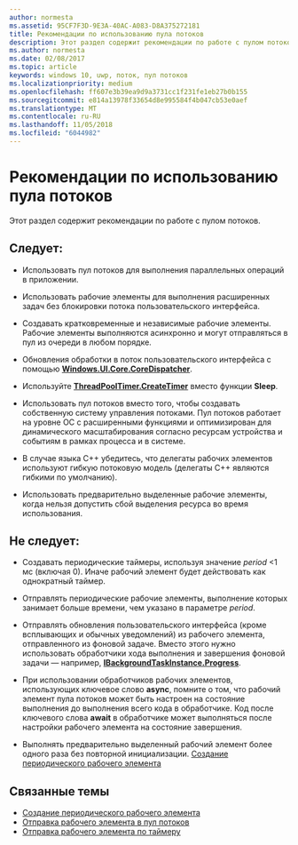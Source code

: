 ```yaml
---
author: normesta
ms.assetid: 95CF7F3D-9E3A-40AC-A083-D8A375272181
title: Рекомендации по использованию пула потоков
description: Этот раздел содержит рекомендации по работе с пулом потоков.
ms.author: normesta
ms.date: 02/08/2017
ms.topic: article
keywords: windows 10, uwp, поток, пул потоков
ms.localizationpriority: medium
ms.openlocfilehash: ff607e3b39ea9d9a3731cc1f231fe1eb27b0b155
ms.sourcegitcommit: e814a13978f33654d8e995584f4b047cb53e0aef
ms.translationtype: MT
ms.contentlocale: ru-RU
ms.lasthandoff: 11/05/2018
ms.locfileid: "6044982"
---
```

# <a name="best-practices-for-using-the-thread-pool"></a>Рекомендации по использованию пула потоков

Этот раздел содержит рекомендации по работе с пулом потоков.

## <a name="dos"></a>Следует:


-   Использовать пул потоков для выполнения параллельных операций в приложении.

-   Использовать рабочие элементы для выполнения расширенных задач без блокировки потока пользовательского интерфейса.

-   Создавать кратковременные и независимые рабочие элементы. Рабочие элементы выполняются асинхронно и могут отправляться в пул из очереди в любом порядке.

-   Обновления обработки в поток пользовательского интерфейса с помощью [**Windows.UI.Core.CoreDispatcher**](https://msdn.microsoft.com/library/windows/apps/BR208211).

-   Используйте [**ThreadPoolTimer.CreateTimer**](https://msdn.microsoft.com/library/windows/apps/Hh967921) вместо функции **Sleep**.

-   Использовать пул потоков вместо того, чтобы создавать собственную систему управления потоками. Пул потоков работает на уровне ОС с расширенными функциями и оптимизирован для динамического масштабирования согласно ресурсам устройства и событиям в рамках процесса и в системе.

-   В случае языка C++ убедитесь, что делегаты рабочих элементов используют гибкую потоковую модель (делегаты C++ являются гибкими по умолчанию).

-   Использовать предварительно выделенные рабочие элементы, когда нельзя допустить сбой выделения ресурса во время использования.

## <a name="donts"></a>Не следует:


-   Создавать периодические таймеры, используя значение *period* &lt;1 мс (включая 0). Иначе рабочий элемент будет действовать как однократный таймер.

-   Отправлять периодические рабочие элементы, выполнение которых занимает больше времени, чем указано в параметре *period*.

-   Отправлять обновления пользовательского интерфейса (кроме всплывающих и обычных уведомлений) из рабочего элемента, отправленного из фоновой задаче. Вместо этого нужно использовать обработчики хода выполнения и завершения фоновой задачи — например, [**IBackgroundTaskInstance.Progress**](https://msdn.microsoft.com/library/windows/apps/BR224800).

-   При использовании обработчиков рабочих элементов, использующих ключевое слово **async**, помните о том, что рабочий элемент пула потоков может быть настроен на состояние выполнения до выполнения всего кода в обработчике. Код после ключевого слова **await** в обработчике может выполняться после настройки рабочего элемента на состояние завершения.

-   Выполнять предварительно выделенный рабочий элемент более одного раза без повторной инициализации. [Создание периодического рабочего элемента](create-a-periodic-work-item.md)

## <a name="related-topics"></a>Связанные темы


* [Создание периодического рабочего элемента](create-a-periodic-work-item.md)
* [Отправка рабочего элемента в пул потоков](submit-a-work-item-to-the-thread-pool.md)
* [Отправка рабочего элемента по таймеру](use-a-timer-to-submit-a-work-item.md)
